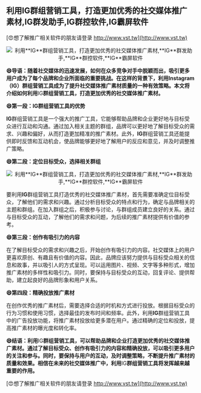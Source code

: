 ## **利用**IG**群组营销工具，打造更加优秀的社交媒体推广素材,**IG**群发助手,**IG**群控软件,**IG**霸屏软件**

[😍想了解推广相关软件的朋友请登录 http://www.vst.tw](http://www.vst.tw)

 <center><img src="https://vst.tw/MP4/tuiguang/png/6.png" alt="利用**IG**群组营销工具，打造更加优秀的社交媒体推广素材,**IG**群发助手,**IG**群控软件,**IG**霸屏软件"></center>

**😄导语：随着社交媒体的迅速发展，如何在众多竞争对手中脱颖而出，吸引更多用户成为了每个品牌和企业所面临的重要挑战。在这样的背景下，利用Instagram（**IG**）群组营销工具成为了提升社交媒体推广素材质量的一种有效策略。本文将介绍如何利用**IG**群组营销工具，打造更加优秀的社交媒体推广素材。**

**😄第一段：**IG**群组营销工具的优势**

**IG**群组营销工具是一个强大的推广工具，它能够帮助品牌和企业更好地与目标受众进行互动和沟通。通过加入相关主题的群组，品牌可以更好地了解目标受众的需求、兴趣和偏好，从而打造更加精准的推广素材。此外，**IG**群组营销工具还能提供即时反馈和互动机会，使品牌能够更好地了解用户的反应和意见，并及时调整推广策略。

**😄第二段：定位目标受众，选择相关群组**

 <center><img src="https://vst.tw/MP4/tuiguang/png/5.png" alt="利用**IG**群组营销工具，打造更加优秀的社交媒体推广素材,**IG**群发助手,**IG**群控软件,**IG**霸屏软件"></center>

要利用**IG**群组营销工具打造优秀的社交媒体推广素材，首先需要准确定位目标受众，了解他们的需求和兴趣。通过分析目标受众的特点和行为，确定与品牌相关的主题和群组。在加入群组之后，积极参与讨论，与群组成员建立良好的关系。通过与目标受众的互动，了解他们的需求和问题，为后续的推广素材提供有价值的参考。

**😄第三段：创作有吸引力的内容**

在了解目标受众的需求和兴趣之后，开始创作有吸引力的内容。社交媒体上的用户更喜欢原创、有趣且有价值的内容。因此，品牌应该努力提供与目标受众相关的信息和故事，并以吸引人的方式呈现。可以运用图片、视频、文字等多种形式，增加推广素材的多样性和吸引力。同时，要保持与目标受众的互动，回复评论、提供帮助，建立起良好的品牌形象和用户关系。

**😄第四段：精确投放推广素材**

在创作优秀的推广素材后，需要选择合适的时机和方式进行投放。根据目标受众的行为习惯和使用习惯，选择最佳的发布时间和频率。此外，利用**IG**群组营销工具中的广告投放功能，将推广素材投放给更多潜在用户。通过精确的定位和投放，提高推广素材的曝光度和转化率。

**😄结语：利用**IG**群组营销工具，可以帮助品牌和企业打造更加优秀的社交媒体推广素材。通过了解目标受众、创作有吸引力的内容和精确投放，可以吸引更多用户的关注和参与。同时，要保持与用户的互动，及时调整策略，不断提升推广素材的质量和效果。相信在未来的社交媒体推广中，利用**IG**群组营销工具将发挥越来越重要的作用。**

[😍想了解推广相关软件的朋友请登录 http://www.vst.tw](http://www.vst.tw)




